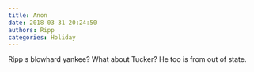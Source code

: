 ```yaml
---
title: Anon
date: 2018-03-31 20:24:50
authors: Ripp
categories: Holiday
---
```


 Ripp s blowhard yankee?   What about Tucker?  He too is from out of state.